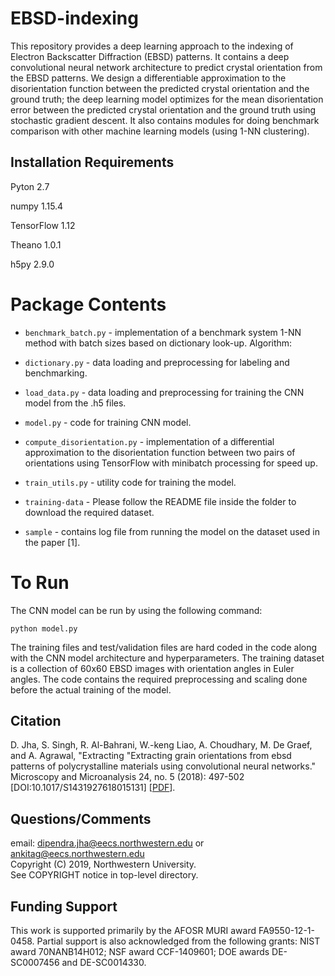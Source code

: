 # EBSD-indexing

This repository provides a deep learning approach to the indexing of Electron Backscatter Diffraction (EBSD) patterns. It contains a deep convolutional neural network architecture to predict crystal orientation from the EBSD patterns. We design a differentiable approximation to the disorientation function between the predicted crystal orientation and the ground truth; the deep learning model optimizes for the mean disorientation error between the predicted crystal orientation and the ground truth using stochastic gradient descent.
It also contains modules for doing benchmark comparison with other machine learning models (using 1-NN clustering).


## Installation Requirements

Pyton 2.7

numpy 1.15.4

TensorFlow 1.12

Theano 1.0.1

h5py 2.9.0

Package Contents
================
* `benchmark_batch.py` - implementation of a benchmark system 1-NN method with batch sizes based on dictionary look-up.
Algorithm:

* `dictionary.py` - data loading and preprocessing for labeling and benchmarking.

* `load_data.py` - data loading and preprocessing for training the CNN model from the .h5 files.

* `model.py` - code for training CNN model.

* `compute_disorientation.py` - implementation of a differential approximation to the disorientation function between two pairs of orientations using TensorFlow with minibatch processing for speed up.
* `train_utils.py` - utility code for training the model.

* `training-data` - Please follow the README file inside the folder to download the required dataset.

* `sample` - contains log file from running the model on the dataset used in the paper [1].

To Run
======

The CNN model can be run by using the following command:

`python model.py`

The training files and test/validation files are hard coded in the code along with the CNN model architecture and hyperparameters. The training dataset is a collection of 60x60 EBSD images with orientation angles in Euler angles. The code contains the required preprocessing and scaling done before the actual training of the model.



## Citation

D. Jha, S. Singh, R. Al-Bahrani, W.-keng Liao, A. Choudhary, M. De Graef, and A. Agrawal, "Extracting "Extracting grain orientations from ebsd patterns of polycrystalline materials using convolutional neural networks." Microscopy and Microanalysis 24, no. 5 (2018): 497-502 [DOI:10.1017/S1431927618015131] [<a href="https://www.cambridge.org/core/services/aop-cambridge-core/content/view/4B97FCE81ED02FE7F22148500FD24868/S1431927618015131a.pdf/extracting_grain_orientations_from_ebsd_patterns_of_polycrystalline_materials_using_convolutional_neural_networks.pdf">PDF</a>].


## Questions/Comments

email: dipendra.jha@eecs.northwestern.edu or ankitag@eecs.northwestern.edu</br>
Copyright (C) 2019, Northwestern University.<br/>
See COPYRIGHT notice in top-level directory.


## Funding Support

This work is supported primarily by the AFOSR MURI award FA9550-12-1-0458. Partial support is also acknowledged from the following grants: NIST award 70NANB14H012; NSF award CCF-1409601; DOE awards DE-SC0007456 and DE-SC0014330.
